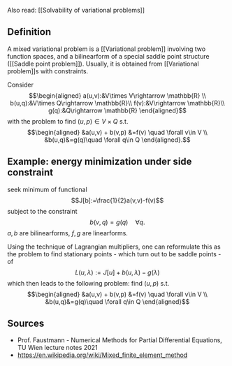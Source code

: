 Also read: [[Solvability of variational problems]]

## Definition
A mixed variational problem is a [[Variational problem]] involving two function spaces, and a bilinearform of a special saddle point structure ([[Saddle point problem]]). Usually, it is obtained from [[Variational problem]]s with constraints.

Consider $$\begin{aligned}
a(u,v):&V\times V\rightarrow \mathbb{R}  \\
b(u,q):&V\times Q\rightarrow \mathbb{R}\\
f(v):&V\rightarrow \mathbb{R}\\
g(q):&Q\rightarrow \mathbb{R}
\end{aligned}$$ with the problem to find $(u,p)\in V\times Q$ s.t. $$\begin{aligned}
&a(u,v) + b(v,p) &=f(v) \quad \forall v\in V \\
&b(u,q)&=g(q)\quad \forall q\in Q
\end{aligned}.$$ 

## Example: energy minimization under side constraint
seek minimum of functional $$J[b]:=\frac{1}{2}a(v,v)-f(v)$$ subject to the constraint $$b(v,q)=g(q)\quad \forall q.$$ $a,b$ are bilinearforms, $f,g$ are linearforms. 

Using the technique of Lagrangian multipliers, one can reformulate this as the problem to find stationary points - which turn out to be saddle points - of $$L(u,\lambda):=J[u]+b(u,\lambda)-g(\lambda)$$which then leads to the following problem: find $(u,p)$ s.t. $$\begin{aligned}
&a(u,v) + b(v,p) &=f(v) \quad \forall v\in V \\
&b(u,q)&=g(q)\quad \forall q\in Q
\end{aligned}$$


## Sources
- Prof. Faustmann - Numerical Methods for Partial Differential Equations, TU Wien lecture notes 2021
- https://en.wikipedia.org/wiki/Mixed_finite_element_method